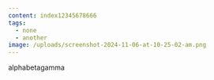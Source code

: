 ```yaml
---
content: index12345678666
tags:
  - none
  - another
image: /uploads/screenshot-2024-11-06-at-10-25-02-am.png
---
```

alphabetagamma